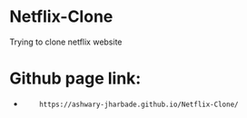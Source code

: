 # Netflix-Clone
Trying to clone netflix website

# Github page link:

*         https://ashwary-jharbade.github.io/Netflix-Clone/
